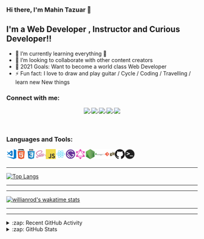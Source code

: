 ### Hi there, I'm Mahin Tazuar 👋

<!-- [![Website](https://img.shields.io/website?label=codeSTACKr.com&style=for-the-badge&url=https%3A%2F%2Fcodestackr.com)](https://codestackr.com)
[![Twitter Follow](https://img.shields.io/twitter/follow/codeSTACKr?color=1DA1F2&logo=twitter&style=for-the-badge)](https://twitter.com/intent/follow?original_referer=https%3A%2F%2Fgithub.com%2FcodeSTACKr&screen_name=codeSTACKr) -->

## I'm a Web Developer , Instructor and Curious Developer!!

-  🌱 I’m currently learning everything 🤣
-  👯 I’m looking to collaborate with other content creators
-  🥅 2021 Goals: Want to become a world class Web Developer
-  ⚡ Fun fact: I love to draw and play guitar / Cycle / Coding / Travelling / learn new New things

<!-- ### Spotify Playing 🎧

[<img src="https://now-playing-codestackr.vercel.app/api/spotify-playing" alt="codeSTACKr Spotify Playing" width="350" />](https://open.spotify.com/user/swyqyimdc12jajde4vpwd2x1b) -->

### Connect with me:



<!-- [<img align="left" alt="" width="22px" src="https://cdn.jsdelivr.net/npm/simple-icons@v3/icons/gmail.svg" />][gmail] -->
<p align="center">
  <a target="_blank" href="https://linkedin.com/in/mahin6" style="text-decoration: line-through;" >
    <img src="https://img.shields.io/badge/LinkedIn-blue?style=flat&logo=linkedin&labelColor=gray">
 </a>
  <a target="_blank" href="https://github.com/Mahin678" style="text-decoration: line-through;">
    <img src="https://img.shields.io/badge/Github-red?style=flat&logo=github&labelColor=gray">
  </a>
  <a target="_blank" href="https://www.instagram.com/ajaira_432/?hl=en" style="text-decoration: line-through;">
    <img src="https://img.shields.io/badge/instrogram-danger?style=flat&logo=instrogram&labelColor=gray">
  </a>
 
 <a href="https://drive.google.com/file/d/1TrgEekGwDt4a-DxattL8BA-CotfYU11d/view?usp=sharing" style="text-decoration: line-through;">
    <img src="https://img.shields.io/badge/Resume-blue?style=flat&logo=R&labelColor=gray">
  </a>
   <a target="_blank" href="https://mahins.netlify.app/" style="text-decoration: line-through;"  >
    <img src="https://img.shields.io/badge/portfolio-blue?style=flat&logo=portfolio&labelColor=gray">
 </a>
</p>

<br />

### Languages and Tools:

[<img align="left" alt="Visual Studio Code" width="26px" src="https://raw.githubusercontent.com/github/explore/80688e429a7d4ef2fca1e82350fe8e3517d3494d/topics/visual-studio-code/visual-studio-code.png" />][github]
[<img align="left" alt="HTML5" width="26px" src="https://raw.githubusercontent.com/github/explore/80688e429a7d4ef2fca1e82350fe8e3517d3494d/topics/html/html.png" />][github]
[<img align="left" alt="CSS3" width="26px" src="https://raw.githubusercontent.com/github/explore/80688e429a7d4ef2fca1e82350fe8e3517d3494d/topics/css/css.png" />][github]
[<img align="left" alt="Sass" width="26px" src="https://raw.githubusercontent.com/github/explore/80688e429a7d4ef2fca1e82350fe8e3517d3494d/topics/sass/sass.png" />][github]
[<img align="left" alt="JavaScript" width="26px" src="https://raw.githubusercontent.com/github/explore/80688e429a7d4ef2fca1e82350fe8e3517d3494d/topics/javascript/javascript.png" />][github]
[<img align="left" alt="React" width="26px" src="https://raw.githubusercontent.com/github/explore/80688e429a7d4ef2fca1e82350fe8e3517d3494d/topics/react/react.png" />][github]
[<img align="left" alt="Gatsby" width="26px" src="https://raw.githubusercontent.com/github/explore/e94815998e4e0713912fed477a1f346ec04c3da2/topics/gatsby/gatsby.png" />][github]
[<img align="left" alt="GraphQL" width="26px" src="https://raw.githubusercontent.com/github/explore/80688e429a7d4ef2fca1e82350fe8e3517d3494d/topics/graphql/graphql.png" />][github]
[<img align="left" alt="Node.js" width="26px" src="https://raw.githubusercontent.com/github/explore/80688e429a7d4ef2fca1e82350fe8e3517d3494d/topics/nodejs/nodejs.png" />][github]

<!-- [<img align="left" alt="Deno" width="26px" src="https://raw.githubusercontent.com/github/explore/361e2821e2dea67711cde99c9c40ed357061cf27/topics/deno/deno.png" />][github]
[<img align="left" alt="SQL" width="26px" src="https://raw.githubusercontent.com/github/explore/80688e429a7d4ef2fca1e82350fe8e3517d3494d/topics/sql/sql.png" />][github] -->

<!-- [<img align="left" alt="MySQL" width="26px" src="https://raw.githubusercontent.com/github/explore/80688e429a7d4ef2fca1e82350fe8e3517d3494d/topics/mysql/mysql.png" />][github] -->

[<img align="left" alt="MongoDB" width="26px" src="https://raw.githubusercontent.com/github/explore/80688e429a7d4ef2fca1e82350fe8e3517d3494d/topics/mongodb/mongodb.png" />][github]
[<img align="left" alt="Git" width="26px" src="https://raw.githubusercontent.com/github/explore/80688e429a7d4ef2fca1e82350fe8e3517d3494d/topics/git/git.png" />][github]
[<img align="left" alt="GitHub" width="26px" src="https://raw.githubusercontent.com/github/explore/78df643247d429f6cc873026c0622819ad797942/topics/github/github.png" />][github]
[<img align="left" alt="Terminal" width="26px" src="https://raw.githubusercontent.com/github/explore/80688e429a7d4ef2fca1e82350fe8e3517d3494d/topics/terminal/terminal.png" />][github]

<br />
<br />

---

[![Top Langs](https://github-readme-stats.vercel.app/api/top-langs/?username=Mahin678&layout=compact)](https://github.com/Mahin678/github-readme-stats)

---

---

[![willianrod's wakatime stats](https://github-readme-stats.vercel.app/api/wakatime?username=MahinWk)](https://github.com/Mahin678/github-readme-stats)

---

<!-- --- -->

<!-- ### 📺 Latest YouTube Videos -->

<!-- YOUTUBE:START -->
<!--
-  [Build a GOOGLE Clone with Tailwind CSS - How Google was Built in the 90s vs TODAY!](https://www.youtube.com/watch?v=8ETmAEf793g)
-  [6 Amazing Tips to Successfully Freelance in Web Development (2020)](https://www.youtube.com/watch?v=e9UvzZJflqU)
-  [Top VS Code Updates | v1.50 Released!! | Tips & Tricks 2020](https://www.youtube.com/watch?v=WYIelDSS738)
-  [NEW GitHub CLI 1.0 Tutorial | FREE Swag! | Hacktoberfest UPDATE | Step-by-Step Guide | Web Developer](https://www.youtube.com/watch?v=Uzcr9YrdODU)
-  [React 17: New Features!! - JSX Transform is Amazing!!](https://www.youtube.com/watch?v=8D-rWP3c088) -->
<!-- YOUTUBE:END -->

<!-- ➡️ [more videos...](https://youtube.com/codestackr) -->

<!-- --- -->

<!-- ### 📕 Latest Blog Posts -->

<!-- BLOG-POST-LIST:START -->

<!-- -  [Microinteractions: Password Validation Animation](https://dev.to/codestackr/microinteractions-password-validation-animation-5629)
-  [Notion + YouTube - A Powerful Combination for Productivity](https://dev.to/codestackr/notion-youtube-a-powerful-combination-for-productivity-1def)
-  [Regular Expressions (RegEx) Crash Course](https://dev.to/codestackr/regular-expressions-regex-crash-course-248n)
-  [Emmet Part 2 - Advanced](https://dev.to/codestackr/emmet-part-2-advanced-4c65)
-  [Deno 1.0 Released! (Easy) REST API Example](https://dev.to/codestackr/deno-1-0-released-easy-rest-api-example-2fbl) -->
<!-- BLOG-POST-LIST:END -->

<!-- ➡️ [more blog posts...](https://codestackr.com) -->

---

<details>
  <summary>:zap: Recent GitHub Activity</summary>
  
<!--START_SECTION:activity-->
1. 💪 Opened PR [#1] in [creative-agency](https://creative-agency-app-e11f4.web.app/home)
2. 💪 Opened PR [#2] in [volunteer-network](https://github.com/Mahin678/volunteer-network-main)
3. 💪 Opened PR [#3] in [Ema-John](https://github.com/Mahin678/amazon-simple-e-site)
4. 💪 Opened PR [#4] in [Travel-guru](https://github.com/Mahin678/travel-guru-app)
5. 💪 Opened PR [#5] in [Social-Buddies](https://github.com/Mahin678/social-user-app)
6. 💪 Opened PR [#6] in [Online School App](https://github.com/Mahin678/online-course-school-app)
<!--END_SECTION:activity-->

</details>

<details>
  <summary>:zap: GitHub Stats</summary>

  <img align="left" alt="Mahin's GitHub Stats" src="https://github-readme-stats.vercel.app/api?username=Mahin678&show_icons=true&hide_border=true&theme=prussin" />

</details>

[website]: https://mahins.netlify.app/
[github]: https://github.com/Mahin678?tab=repositories
[facebook]: https://www.facebook.com/mahin.tazuar

<!-- [gmail]: mahintazuar678@gmail.com -->

[medium]: http://vsCodeHero.com
[instagram]: https://www.instagram.com/ajaira_432/?hl=en
[linkedin]: https://www.linkedin.com/in/mahin-tazuar-turza-3323191ba/
